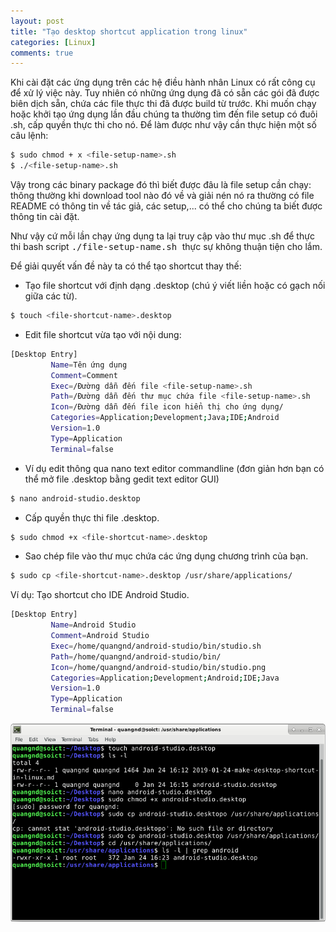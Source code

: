 ```yaml
---
layout: post
title: "Tạo desktop shortcut application trong linux"
categories: [Linux]
comments: true
---
```


Khi cài đặt các ứng dụng trên các hệ điều hành nhân Linux có rất công cụ để xử lý việc này. Tuy nhiên có những ứng dụng đã có sẵn các gói đã được biên dịch sẵn, chứa các file thực thi đã được build từ trước. Khi muốn chạy hoặc khởi tạo ứng dụng lần đầu chúng ta thường tìm đến file setup có đuôi .sh, cấp quyền thực thi cho nó. Để làm được như vậy cần thực hiện một số câu lệnh:

<!--more-->

```bash
$ sudo chmod + x <file-setup-name>.sh
$ ./<file-setup-name>.sh
```

Vậy trong các binary package đó thì biết được đâu là file setup cần chạy:  thông thường khi download tool nào đó về và giải nén nó ra thường có file README có thông tin về tác giả, các setup,... có thể cho chúng ta biết được thông tin cài đặt.

Như vậy cứ mỗi lần chạy ứng dụng ta lại truy cập vào thư mục <file-setup-name>.sh để thực thi bash script <kbd>./file-setup-name.sh </kbd> thực sự không thuận tiện cho lắm.

Để giải quyết vấn đề này ta có thể tạo shortcut thay thế:

- Tạo file shortcut với định dạng <file-shortcut-name>.desktop (chú ý viết liền hoặc có gạch nối giữa các từ).

```bash
$ touch <file-shortcut-name>.desktop
```

- Edit file shortcut vừa tạo với nội dung:

```bash
[Desktop Entry]
         Name=Tên ứng dụng
         Comment=Comment
         Exec=/Đường dẫn đến file <file-setup-name>.sh
         Path=/Đường dẫn đến thư mục chứa file <file-setup-name>.sh
         Icon=/Đường dẫn đến file icon hiển thị cho ứng dụng/
         Categories=Application;Development;Java;IDE;Android
         Version=1.0
         Type=Application
         Terminal=false
```

- Ví dụ edit thông qua nano text editor commandline (đơn giản hơn bạn có thể mở file <file-shortcut-name>.desktop bằng gedit text editor GUI)

```bash
$ nano android-studio.desktop
```

- Cấp quyền thực thi file <file-shortcut-name>.desktop.

```bash
$ sudo chmod +x <file-shortcut-name>.desktop
```
- Sao chép file vào thư mục chứa các ứng dụng chương trình của bạn.

```bash
$ sudo cp <file-shortcut-name>.desktop /usr/share/applications/
```
Ví dụ: Tạo shortcut cho IDE Android Studio.

```bash
[Desktop Entry]
         Name=Android Studio
         Comment=Android Studio
         Exec=/home/quangnd/android-studio/bin/studio.sh
         Path=/home/quangnd/android-studio/bin/
         Icon=/home/quangnd/android-studio/bin/studio.png
         Categories=Application;Development;Android;IDE;Java
         Version=1.0
         Type=Application
         Terminal=false
```

  ![Terminal](https://raw.githubusercontent.com/qndev/blog/gh-pages/images/posts/desktop-shortcut.png)
